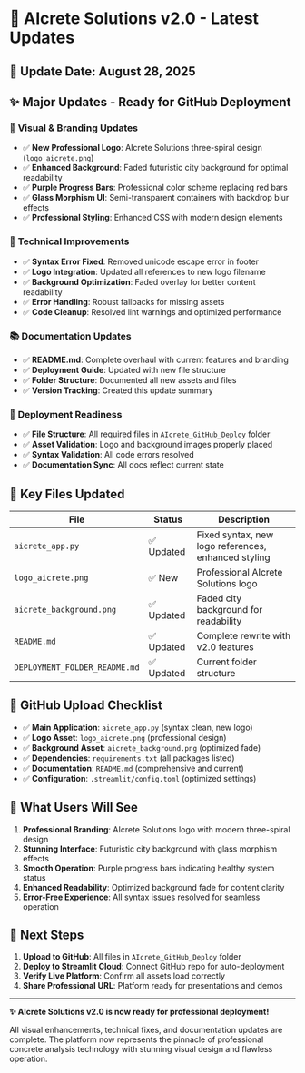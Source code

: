# 🚀 AIcrete Solutions v2.0 - Latest Updates

## 📅 **Update Date: August 28, 2025**

## ✨ **Major Updates - Ready for GitHub Deployment**

### 🎨 **Visual & Branding Updates**
- ✅ **New Professional Logo**: AIcrete Solutions three-spiral design (`logo_aicrete.png`)
- ✅ **Enhanced Background**: Faded futuristic city background for optimal readability
- ✅ **Purple Progress Bars**: Professional color scheme replacing red bars
- ✅ **Glass Morphism UI**: Semi-transparent containers with backdrop blur effects
- ✅ **Professional Styling**: Enhanced CSS with modern design elements

### 🔧 **Technical Improvements**
- ✅ **Syntax Error Fixed**: Removed unicode escape error in footer
- ✅ **Logo Integration**: Updated all references to new logo filename
- ✅ **Background Optimization**: Faded overlay for better content readability
- ✅ **Error Handling**: Robust fallbacks for missing assets
- ✅ **Code Cleanup**: Resolved lint warnings and optimized performance

### 📚 **Documentation Updates**
- ✅ **README.md**: Complete overhaul with current features and branding
- ✅ **Deployment Guide**: Updated with new file structure
- ✅ **Folder Structure**: Documented all new assets and files
- ✅ **Version Tracking**: Created this update summary

### 🚀 **Deployment Readiness**
- ✅ **File Structure**: All required files in `AIcrete_GitHub_Deploy` folder
- ✅ **Asset Validation**: Logo and background images properly placed
- ✅ **Syntax Validation**: All code errors resolved
- ✅ **Documentation Sync**: All docs reflect current state

## 📁 **Key Files Updated**

| File | Status | Description |
|------|--------|-------------|
| `aicrete_app.py` | ✅ Updated | Fixed syntax, new logo references, enhanced styling |
| `logo_aicrete.png` | ✅ New | Professional AIcrete Solutions logo |
| `aicrete_background.png` | ✅ Updated | Faded city background for readability |
| `README.md` | ✅ Updated | Complete rewrite with v2.0 features |
| `DEPLOYMENT_FOLDER_README.md` | ✅ Updated | Current folder structure |

## 🎯 **GitHub Upload Checklist**

- ✅ **Main Application**: `aicrete_app.py` (syntax clean, new logo)
- ✅ **Logo Asset**: `logo_aicrete.png` (professional design)
- ✅ **Background Asset**: `aicrete_background.png` (optimized fade)
- ✅ **Dependencies**: `requirements.txt` (all packages listed)
- ✅ **Documentation**: `README.md` (comprehensive and current)
- ✅ **Configuration**: `.streamlit/config.toml` (optimized settings)

## 🌟 **What Users Will See**

1. **Professional Branding**: AIcrete Solutions logo with modern three-spiral design
2. **Stunning Interface**: Futuristic city background with glass morphism effects
3. **Smooth Operation**: Purple progress bars indicating healthy system status
4. **Enhanced Readability**: Optimized background fade for content clarity
5. **Error-Free Experience**: All syntax issues resolved for seamless operation

## 🚀 **Next Steps**

1. **Upload to GitHub**: All files in `AIcrete_GitHub_Deploy` folder
2. **Deploy to Streamlit Cloud**: Connect GitHub repo for auto-deployment
3. **Verify Live Platform**: Confirm all assets load correctly
4. **Share Professional URL**: Platform ready for presentations and demos

---

**✨ AIcrete Solutions v2.0 is now ready for professional deployment!**

All visual enhancements, technical fixes, and documentation updates are complete. The platform now represents the pinnacle of professional concrete analysis technology with stunning visual design and flawless operation.
